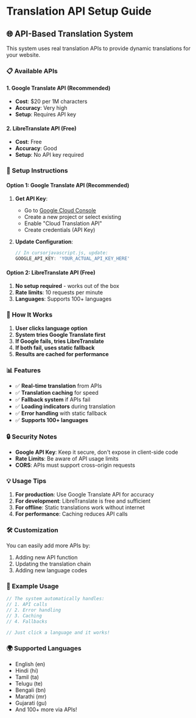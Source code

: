 # Translation API Setup Guide

## 🌐 API-Based Translation System

This system uses real translation APIs to provide dynamic translations for your website.

### 📋 Available APIs

#### 1. Google Translate API (Recommended)
- **Cost**: $20 per 1M characters
- **Accuracy**: Very high
- **Setup**: Requires API key

#### 2. LibreTranslate API (Free)
- **Cost**: Free
- **Accuracy**: Good
- **Setup**: No API key required

### 🔧 Setup Instructions

#### Option 1: Google Translate API (Recommended)

1. **Get API Key**:
   - Go to [Google Cloud Console](https://console.cloud.google.com/)
   - Create a new project or select existing
   - Enable "Cloud Translation API"
   - Create credentials (API Key)

2. **Update Configuration**:
   ```javascript
   // In cursorjavascript.js, update:
   GOOGLE_API_KEY: 'YOUR_ACTUAL_API_KEY_HERE'
   ```

#### Option 2: LibreTranslate API (Free)

1. **No setup required** - works out of the box
2. **Rate limits**: 10 requests per minute
3. **Languages**: Supports 100+ languages

### 🚀 How It Works

1. **User clicks language option**
2. **System tries Google Translate first**
3. **If Google fails, tries LibreTranslate**
4. **If both fail, uses static fallback**
5. **Results are cached for performance**

### 📊 Features

- ✅ **Real-time translation** from APIs
- ✅ **Translation caching** for speed
- ✅ **Fallback system** if APIs fail
- ✅ **Loading indicators** during translation
- ✅ **Error handling** with static fallback
- ✅ **Supports 100+ languages**

### 🔒 Security Notes

- **Google API Key**: Keep it secure, don't expose in client-side code
- **Rate Limits**: Be aware of API usage limits
- **CORS**: APIs must support cross-origin requests

### 💡 Usage Tips

1. **For production**: Use Google Translate API for accuracy
2. **For development**: LibreTranslate is free and sufficient
3. **For offline**: Static translations work without internet
4. **For performance**: Caching reduces API calls

### 🛠️ Customization

You can easily add more APIs by:
1. Adding new API function
2. Updating the translation chain
3. Adding new language codes

### 📝 Example Usage

```javascript
// The system automatically handles:
// 1. API calls
// 2. Error handling
// 3. Caching
// 4. Fallbacks

// Just click a language and it works!
```

### 🌍 Supported Languages

- English (en)
- Hindi (hi)
- Tamil (ta)
- Telugu (te)
- Bengali (bn)
- Marathi (mr)
- Gujarati (gu)
- And 100+ more via APIs! 